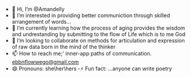 - 👋 Hi, I’m @Amandelly
- 👀 I’m interested in providing  better communiction through skilled arrangement of words...
- 🌱 I’m currently learning how the process of aging provides the wisdom and undrestanding by submitting to the flow of Life which is to me God 
- 💞️ I’m looking to collaborate on methods for articulation and expression of raw data born in the mind of the thinker 
- 📫 How to reach me;' inner-app paths of communication. ebbnflowwego@gmail.com
- 😄 Pronouns: she\her\hers
-⚡ Fun fact: ...anyone can write poetry
<!---
Amandelly/Amandelly is a ✨ special ✨ repository because its `README.md` (this file) appears on your GitHub profile.
You can click the Preview link to take a look at your changes.
--->
